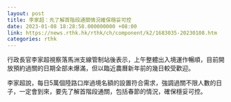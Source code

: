 ```yaml
---
layout: post
title: 李家超：先了解首階段通關情況確保穩妥可控
date: 2023-01-08 18:28:58.000000000 +08:00
link: https://news.rthk.hk/rthk/ch/component/k2/1683035-20230108.htm
categories: rthk
---
```


行政長官李家超視察落馬洲支線管制站後表示，上午整體出入境運作暢順，目前開放預約過關的日期全部未爆滿，但以臨近農曆新年前的幾日較受歡迎。

李家超說，每日5萬個陸路口岸過境名額的設置符合需求，強調過關不限人數的日子，一定會到來，要先了解首階段通關，包括春節的情況，確保穩妥可控。
